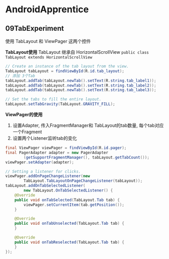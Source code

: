 # AndroidApprentice

## 09TabExperiment

使用 TabLayout 和 ViewPager 这两个控件

**TabLayout使用**
TabLayout 继承自 HorizontalScrollView  `public class TabLayout extends HorizontalScrollView`

```java
// Create an instance of the tab layout from the view.
TabLayout tabLayout = findViewById(R.id.tab_layout);
// 添加 3个Tab
tabLayout.addTab(tabLayout.newTab().setText(R.string.tab_label1));
tabLayout.addTab(tabLayout.newTab().setText(R.string.tab_label2));
tabLayout.addTab(tabLayout.newTab().setText(R.string.tab_label3));

// Set the tabs to fill the entire layout.
tabLayout.setTabGravity(TabLayout.GRAVITY_FILL);
```

**ViewPager的使用**

1. 设置Adapter, 传入FragmentManager和 TabLayout的tab数量, 每个tab对应一个Fragment
2. 设置两个Listener监听tab的变化

```java
final ViewPager viewPager = findViewById(R.id.pager);
final PagerAdapter adapter = new PagerAdapter
        (getSupportFragmentManager(), tabLayout.getTabCount());
viewPager.setAdapter(adapter);

// Setting a listener for clicks.
viewPager.addOnPageChangeListener(new
        TabLayout.TabLayoutOnPageChangeListener(tabLayout));
tabLayout.addOnTabSelectedListener(
        new TabLayout.OnTabSelectedListener() {
    @Override
    public void onTabSelected(TabLayout.Tab tab) {
        viewPager.setCurrentItem(tab.getPosition());
    }

    @Override
    public void onTabUnselected(TabLayout.Tab tab) {
    }

    @Override
    public void onTabReselected(TabLayout.Tab tab) {
    }
});
```

